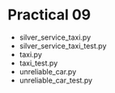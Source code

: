 # Practical 09
- silver_service_taxi.py
- silver_service_taxi_test.py
- taxi.py
- taxi_test.py
- unreliable_car.py
- unreliable_car_test.py
